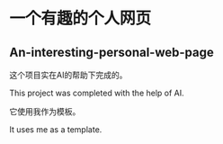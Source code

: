 # 一个有趣的个人网页

## An-interesting-personal-web-page

这个项目实在AI的帮助下完成的。

This project was completed with the help of AI.

它使用我作为模板。

It uses me as a template.
